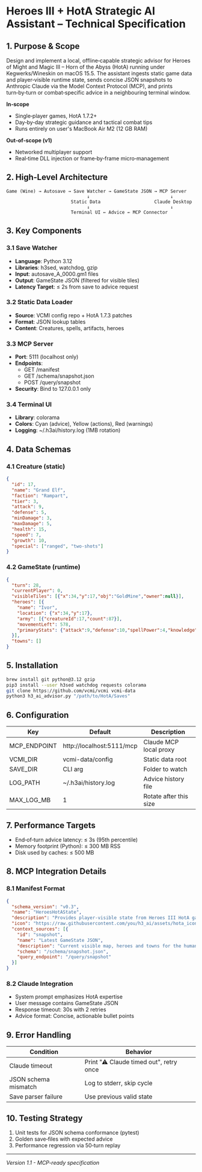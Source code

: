 # Heroes III + HotA Strategic AI Assistant – Technical Specification

## 1. Purpose & Scope

Design and implement a local, offline‑capable strategic advisor for Heroes of Might and Magic III – Horn of the Abyss (HotA) running under Kegwerks/Wineskin on macOS 15.5.
The assistant ingests static game data and player‑visible runtime state, sends concise JSON snapshots to Anthropic Claude via the Model Context Protocol (MCP), and prints turn‑by‑turn or combat‑specific advice in a neighbouring terminal window.

**In‑scope**
- Single‑player games, HotA 1.7.2+
- Day‑by‑day strategic guidance and tactical combat tips
- Runs entirely on user's MacBook Air M2 (12 GB RAM)

**Out‑of‑scope (v1)**
- Networked multiplayer support
- Real‑time DLL injection or frame‑by‑frame micro‑management

## 2. High‑Level Architecture

```
Game (Wine) → Autosave → Save Watcher → GameState JSON → MCP Server
                              ↓                              ↓
                        Static Data                    Claude Desktop
                              ↓                              ↓
                        Terminal UI ← Advice ← MCP Connector
```

## 3. Key Components

### 3.1 Save Watcher
- **Language**: Python 3.12
- **Libraries**: h3sed, watchdog, gzip
- **Input**: autosave_A_0000.gm1 files
- **Output**: GameState JSON (filtered for visible tiles)
- **Latency Target**: ≤ 2s from save to advice request

### 3.2 Static Data Loader  
- **Source**: VCMI config repo + HotA 1.7.3 patches
- **Format**: JSON lookup tables
- **Content**: Creatures, spells, artifacts, heroes

### 3.3 MCP Server
- **Port**: 5111 (localhost only)
- **Endpoints**:
  - GET /manifest
  - GET /schema/snapshot.json
  - POST /query/snapshot
- **Security**: Bind to 127.0.0.1 only

### 3.4 Terminal UI
- **Library**: colorama
- **Colors**: Cyan (advice), Yellow (actions), Red (warnings)
- **Logging**: ~/.h3ai/history.log (1MB rotation)

## 4. Data Schemas

### 4.1 Creature (static)
```json
{
  "id": 17,
  "name": "Grand Elf",
  "faction": "Rampart",
  "tier": 3,
  "attack": 9,
  "defense": 5,
  "minDamage": 3,
  "maxDamage": 5,
  "health": 15,
  "speed": 7,
  "growth": 10,
  "special": ["ranged", "two‑shots"]
}
```

### 4.2 GameState (runtime)
```json
{
  "turn": 28,
  "currentPlayer": 0,
  "visibleTiles": [{"x":34,"y":17,"obj":"GoldMine","owner":null}],
  "heroes": [{
    "name": "Ivor",
    "location": {"x":34,"y":17},
    "army": [{"creatureId":17,"count":87}],
    "movementLeft": 578,
    "primaryStats": {"attack":9,"defense":10,"spellPower":4,"knowledge":4}
  }],
  "towns": []
}
```

## 5. Installation

```bash
brew install git python@3.12 gzip
pip3 install --user h3sed watchdog requests colorama
git clone https://github.com/vcmi/vcmi vcmi-data
python3 h3_ai_advisor.py "/path/to/HotA/Saves"
```

## 6. Configuration

| Key | Default | Description |
|-----|---------|-------------|
| MCP_ENDPOINT | http://localhost:5111/mcp | Claude MCP local proxy |
| VCMI_DIR | vcmi-data/config | Static data root |
| SAVE_DIR | CLI arg | Folder to watch |
| LOG_PATH | ~/.h3ai/history.log | Advice history file |
| MAX_LOG_MB | 1 | Rotate after this size |

## 7. Performance Targets

- End‑of‑turn advice latency: ≤ 3s (95th percentile)
- Memory footprint (Python): ≤ 300 MB RSS
- Disk used by caches: ≤ 500 MB

## 8. MCP Integration Details

### 8.1 Manifest Format
```json
{
  "schema_version": "v0.3",
  "name": "HeroesHotAState",
  "description": "Provides player-visible state from Heroes III HotA games",
  "icon": "https://raw.githubusercontent.com/you/h3_ai/assets/hota_icon.png",
  "context_sources": [{
    "id": "snapshot",
    "name": "Latest GameState JSON",
    "description": "Current visible map, heroes and towns for the human player",
    "schema": "/schema/snapshot.json",
    "query_endpoint": "/query/snapshot"
  }]
}
```

### 8.2 Claude Integration
- System prompt emphasizes HotA expertise
- User message contains GameState JSON
- Response timeout: 30s with 2 retries
- Advice format: Concise, actionable bullet points

## 9. Error Handling

| Condition | Behavior |
|-----------|-----------|
| Claude timeout | Print "⚠ Claude timed out", retry once |
| JSON schema mismatch | Log to stderr, skip cycle |
| Save parser failure | Use previous valid state |

## 10. Testing Strategy

1. Unit tests for JSON schema conformance (pytest)
2. Golden save‑files with expected advice
3. Performance regression via 50‑turn replay

---
*Version 1.1 - MCP-ready specification*